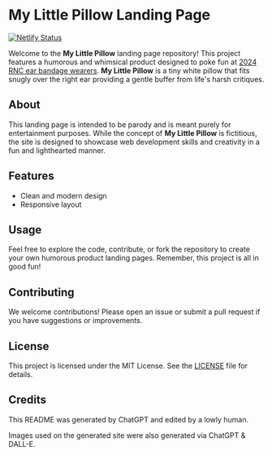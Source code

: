 # My Little Pillow Landing Page

[![Netlify Status](https://api.netlify.com/api/v1/badges/c90990e3-35ec-40e7-a544-1b9b76db0472/deploy-status)](https://app.netlify.com/sites/mylittlepillow/deploys)

Welcome to the **My Little Pillow** landing page repository! This project features a humorous and whimsical product designed to poke fun at [2024 RNC ear bandage wearers](https://www.google.com/search?q=rnc+ear+bandages+in+crowd&sca_esv=0859001573093002&sca_upv=1&biw=1280&bih=712&sxsrf=ADLYWIKHzT5Z1NsRrmO_IJ6-mmhXh59sQQ%3A1721376383922&source=lnt&tbs=cdr%3A1%2Ccd_min%3A7%2F16%2F2024%2Ccd_max%3A7%2F18%2F2024&tbm=nws). **My Little Pillow** is a tiny white pillow that fits snugly over the right ear providing a gentle buffer from life's harsh critiques.

## About

This landing page is intended to be parody and is meant purely for entertainment purposes. While the concept of **My Little Pillow** is fictitious, the site is designed to showcase web development skills and creativity in a fun and lighthearted manner.

## Features

- Clean and modern design
- Responsive layout

## Usage

Feel free to explore the code, contribute, or fork the repository to create your own humorous product landing pages. Remember, this project is all in good fun!

## Contributing

We welcome contributions! Please open an issue or submit a pull request if you have suggestions or improvements.

## License

This project is licensed under the MIT License. See the [LICENSE](LICENSE) file for details.

## Credits

This README was generated by ChatGPT and edited by a lowly human.

Images used on the generated site were also generated via ChatGPT & DALL-E.
